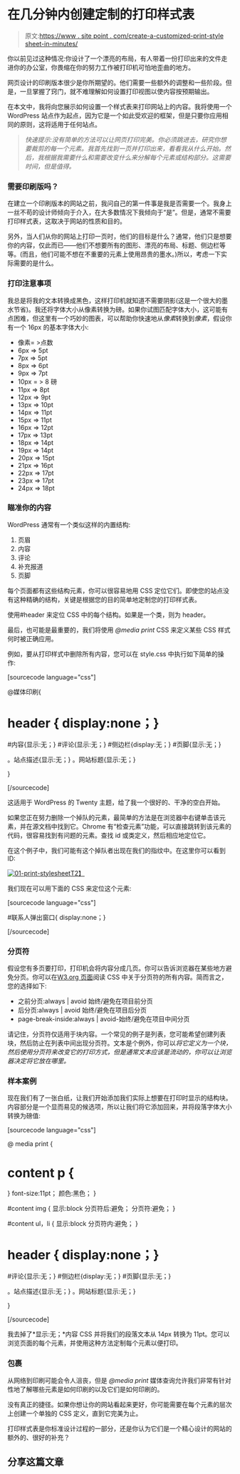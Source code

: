 # 在几分钟内创建定制的打印样式表

> 原文:[https://www . site point . com/create-a-customized-print-style sheet-in-minutes/](https://www.sitepoint.com/create-a-customized-print-stylesheet-in-minutes/)

你以前见过这种情况:你设计了一个漂亮的布局，有人带着一份打印出来的文件走进你的办公室，你畏缩在你的努力工作被打印机可怕地歪曲的地方。

网页设计的印刷版本很少是你所期望的。他们需要一些额外的调整和一些阶段。但是，一旦掌握了窍门，就不难理解如何设置打印视图以使内容按预期输出。

在本文中，我将向您展示如何设置一个样式表来打印网站上的内容。我将使用一个 WordPress 站点作为起点，因为它是一个如此受欢迎的框架，但是只要你应用相同的原则，这将适用于任何站点。

> *快速提示:没有简单的方法可以让网页打印完美。你必须跳进去，研究你想要裁剪的每一个元素。我首先找到一页并打印出来，看看我从什么开始。然后，我根据我需要什么和需要改变什么来分解每个元素或结构部分。这需要时间，但是值得。*

### 需要印刷版吗？

在建立一个印刷版本的网站之前，我问自己的第一件事是我是否需要一个。我身上一丝不苟的设计师倾向于介入，在大多数情况下我倾向于“是”。但是，通常不需要打印样式表，这取决于网站的性质和目的。

另外，当人们从你的网站上打印一页时，他们的目标是什么？通常，他们只是想要你的内容，仅此而已——他们不想要所有的图形、漂亮的布局、标题、侧边栏等等。(而且，他们可能不想在不重要的元素上使用昂贵的墨水。)所以，考虑一下实际需要的是什么。

### 打印注意事项

我总是将我的文本转换成黑色，这样打印机就知道不需要阴影(这是一个很大的墨水节省)。我还将字体大小从像素转换为磅。如果你试图匹配字体大小，这可能有点困难，但这里有一个巧妙的图表，可以帮助你快速地从*像素*转换到*像素*，假设你有一个 16px 的基本字体大小:

*   像素= >点数
*   6px => 5pt
*   7px => 5pt
*   8px => 6pt
*   9px => 7pt
*   10px = > 8 磅
*   11px => 8pt
*   12px => 9pt
*   13px => 10pt
*   14px => 11pt
*   15px => 11pt
*   16px => 12pt
*   17px => 13pt
*   18px => 14pt
*   19px => 14pt
*   20px => 15pt
*   21px => 16pt
*   22px => 17pt
*   23px => 17pt
*   24px => 18pt

### 瞄准你的内容

WordPress 通常有一个类似这样的内置结构:

1.  页眉
2.  内容
3.  评论
4.  补充报道
5.  页脚

每个页面都有这些结构元素，你可以很容易地用 CSS 定位它们。即使您的站点没有这种精确的结构，关键是根据您的目的简单地定制您的打印样式表。

使用#header 来定位 CSS 中的每个结构。如果是一个类，则为 header。

最后，也可能是最重要的，我们将使用 *@media print* CSS 来定义某些 CSS 样式何时被正确应用。

例如，要从打印样式中删除所有内容，您可以在 style.css 中执行如下简单的操作:

[sourcecode language="css"]

@媒体印刷{

# header { display:none；}
#内容{显示:无；}
#评论{显示:无；}
#侧边栏{display:无；}
#页脚{显示:无；}

。站点描述{显示:无；}
。网站标题{显示:无；}

}

[/sourcecode]

这适用于 WordPress 的 Twenty 主题，给了我一个很好的、干净的空白开始。

如果您正在努力删除一个掉队的元素，最简单的方法是在浏览器中右键单击该元素，并在源文档中找到它。Chrome 有“检查元素”功能，可以直接跳转到该元素的代码，很容易找到有问题的元素。查找 id 或类定义，然后相应地定位它。

在这个例子中，我们可能有这个掉队者出现在我们的指纹中。在这里你可以看到 ID:

[![01-print-stylesheet](../Images/6b5fb823a97111edf0eac0a49e64bbda.png)T2】](https://www.sitepoint.com/wp-content/uploads/2013/05/01-print-stylesheet.jpg)

我们现在可以用下面的 CSS 来定位这个元素:

[sourcecode language="css"]

#联系人弹出窗口{ display:none；}

[/sourcecode]

### 分页符

假设您有多页要打印，打印机会将内容分成几页。你可以告诉浏览器在某些地方避免分页。你可以在[W3.org 页面](https://www.w3.org/TR/CSS21/page.html#page-breaks)阅读 CSS 中关于分页符的所有内容。简而言之，您的选择如下:

*   之前分页:always | avoid 始终/避免在项目前分页
*   后分页:always | avoid 始终/避免在项目后分页
*   page-break-inside:always | avoid-始终/避免在项目中间分页

请记住，分页符仅适用于块内容。一个常见的例子是列表，您可能希望创建列表块，然后防止在列表中间出现分页符。文本是个例外，你可以*将它定义为一个块，然后使用分页符来改变它的打印方式，但是通常文本应该是流动的，你可以让浏览器决定将它放在哪里。*

### 样本案例

现在我们有了一张白纸，让我们开始添加我们实际上想要在打印时显示的结构块。内容部分是一个显而易见的候选项，所以让我们将它添加回来，并将段落字体大小转换为磅值:

[sourcecode language="css"]

@ media print {
# content p {
} font-size:11pt；
颜色:黑色；
}

#content img {
显示:block
分页符后:避免；
分页符:避免；
}

#content ul，li {
显示:block
分页符内:避免；
}

# header { display:none；}
#评论{显示:无；}
#侧边栏{display:无；}
#页脚{显示:无；}

。站点描述{显示:无；}
。网站标题{显示:无；}

}

[/sourcecode]

我去掉了*显示:无；*内容 CSS 并将我们的段落文本从 14px 转换为 11pt。您可以浏览页面的每个元素，并使用这种方法定制每个元素以便打印。

### 包裹

从网络到印刷可能会令人沮丧，但是 *@media print* 媒体查询允许我们非常有针对性地了解哪些元素是如何印刷的以及它们是如何印刷的。

没有真正的捷径。如果你想让你的网站看起来更好，你可能需要在每个元素的层次上创建一个单独的 CSS 定义，直到它完美为止。

打印样式表是你标准设计过程的一部分，还是你认为它们是一个精心设计的网站的额外的、很好的补充？

## 分享这篇文章
